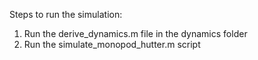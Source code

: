 Steps to run the simulation:
1. Run the derive_dynamics.m file in the dynamics folder
2. Run the simulate_monopod_hutter.m script
